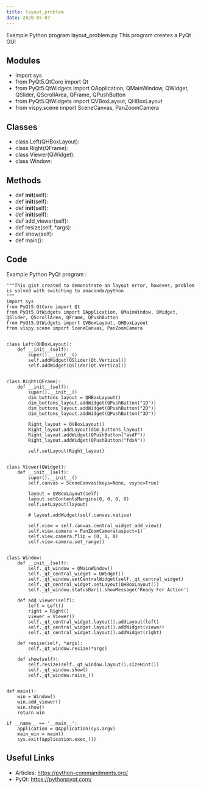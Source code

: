 ```yaml
---
title: layout_problem
date: 2020-05-07
---
```

Example Python program layout_problem.py
This program creates a PyQt GUI

## Modules

* import sys
* from PyQt5.QtCore import Qt
* from PyQt5.QtWidgets import QApplication, QMainWindow, QWidget, QSlider, QScrollArea, QFrame, QPushButton
* from PyQt5.QtWidgets import QVBoxLayout, QHBoxLayout
* from vispy.scene import SceneCanvas, PanZoomCamera

## Classes

* class Left(QHBoxLayout):
* class Right(QFrame):
* class Viewer(QWidget):
* class Window:

## Methods

* def __init__(self):
* def __init__(self):
* def __init__(self):
* def __init__(self):
* def add_viewer(self):
* def resize(self, *args):
* def show(self):
* def main():

## Code

Example Python PyQt program :

    """This gist created to demonstrate an layout error, however, problem is solved with switching to anaconda/python
    """
    import sys
    from PyQt5.QtCore import Qt
    from PyQt5.QtWidgets import QApplication, QMainWindow, QWidget, QSlider, QScrollArea, QFrame, QPushButton
    from PyQt5.QtWidgets import QVBoxLayout, QHBoxLayout
    from vispy.scene import SceneCanvas, PanZoomCamera
    
    
    class Left(QHBoxLayout):
        def __init__(self):
            super().__init__()
            self.addWidget(QSlider(Qt.Vertical))
            self.addWidget(QSlider(Qt.Vertical))
    
    
    class Right(QFrame):
        def __init__(self):
            super().__init__()
            dim_buttons_layout = QHBoxLayout()
            dim_buttons_layout.addWidget(QPushButton("1D"))
            dim_buttons_layout.addWidget(QPushButton("2D"))
            dim_buttons_layout.addWidget(QPushButton("3D"))
    
            Right_layout = QVBoxLayout()
            Right_layout.addLayout(dim_buttons_layout)
            Right_layout.addWidget(QPushButton("asdF"))
            Right_layout.addWidget(QPushButton("fdsA"))
    
            self.setLayout(Right_layout)
    
    
    class Viewer(QWidget):
        def __init__(self):
            super().__init__()
            self.canvas = SceneCanvas(keys=None, vsync=True)
    
            layout = QVBoxLayout(self)
            layout.setContentsMargins(0, 0, 0, 0)
            self.setLayout(layout)
    
            # layout.addWidget(self.canvas.native)
    
            self.view = self.canvas.central_widget.add_view()
            self.view.camera = PanZoomCamera(aspect=1)
            self.view.camera.flip = (0, 1, 0)
            self.view.camera.set_range()
    
    
    class Window:
        def __init__(self):
            self._qt_window = QMainWindow()
            self._qt_central_widget = QWidget()
            self._qt_window.setCentralWidget(self._qt_central_widget)
            self._qt_central_widget.setLayout(QHBoxLayout())
            self._qt_window.statusBar().showMessage('Ready For Action')
    
        def add_viewer(self):
            left = Left()
            right = Right()
            viewer = Viewer()
            self._qt_central_widget.layout().addLayout(left)
            self._qt_central_widget.layout().addWidget(viewer)
            self._qt_central_widget.layout().addWidget(right)
    
        def resize(self, *args):
            self._qt_window.resize(*args)
    
        def show(self):
            self.resize(self._qt_window.layout().sizeHint())
            self._qt_window.show()
            self._qt_window.raise_()
    
    
    def main():
        win = Window()
        win.add_viewer()
        win.show()
        return win
    
    if __name__ == '__main__':
        application = QApplication(sys.argv)
        main_win = main()
        sys.exit(application.exec_())
    

## Useful Links

- Articles: https://python-commandments.org/
- PyQt: https://pythonpyqt.com/

